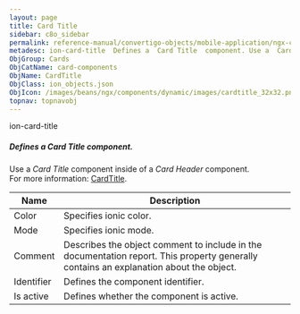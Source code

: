 ```yaml
---
layout: page
title: Card Title
sidebar: c8o_sidebar
permalink: reference-manual/convertigo-objects/mobile-application/ngx-components/card-components/card-title/
metadesc: ion-card-title  Defines a  Card Title  component. Use a  Card Title  component inside of a  Card Header  component.  For more information  <a href='ht
ObjGroup: Cards
ObjCatName: card-components
ObjName: CardTitle
ObjClass: ion_objects.json
ObjIcon: /images/beans/ngx/components/dynamic/images/cardtitle_32x32.png
topnav: topnavobj
---
```

ion-card-title<br/>

##### Defines a <i>Card Title</i> component.<br/>
Use a <i>Card Title</i> component inside of a <i>Card Header</i> component.<br/>
 For more information: <a href='https://ionicframework.com/docs/api/card-title'>CardTitle</a>.

Name | Description 
--- | ---
Color | Specifies ionic color.
Mode | Specifies ionic mode.
Comment | Describes the object comment to include in the documentation report.  This property generally contains an explanation about the object. 
Identifier | Defines the component identifier.  
Is active | Defines whether the component is active. 

